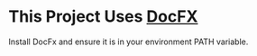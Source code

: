 ﻿# This Project Uses [DocFX](https://dotnet.github.io/docfx/)

Install DocFx and ensure it is in your environment PATH variable.

